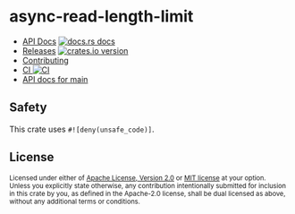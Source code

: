 # async-read-length-limit

* [API Docs][docs] [![docs.rs docs][docs-badge]][docs]
* [Releases][releases] [![crates.io version][version-badge]][crate]
* [Contributing][contributing]
* [CI ![CI][ci-badge]][ci]
* [API docs for main][main-docs]

[ci]: https://github.com/jbr/async-read-length-limit/actions?query=workflow%3ACI
[ci-badge]: https://github.com/jbr/async-read-length-limit/workflows/CI/badge.svg
[releases]: https://github.com/jbr/async-read-length-limit/releases
[docs]: https://docs.rs/async-read-length-limit
[contributing]: https://github.com/jbr/async-read-length-limit/blob/main/.github/CONTRIBUTING.md
[crate]: https://crates.io/crates/async-read-length-limit
[docs-badge]: https://img.shields.io/badge/docs-latest-blue.svg?style=flat-square
[version-badge]: https://img.shields.io/crates/v/async-read-length-limit.svg?style=flat-square
[main-docs]: https://jbr.github.io/async-read-length-limit/async-read-length-limit/

## Safety
This crate uses `#![deny(unsafe_code)]`.

## License

<sup>
Licensed under either of <a href="LICENSE-APACHE">Apache License, Version
2.0</a> or <a href="LICENSE-MIT">MIT license</a> at your option.
</sup>

<br/>

<sub>
Unless you explicitly state otherwise, any contribution intentionally submitted
for inclusion in this crate by you, as defined in the Apache-2.0 license, shall
be dual licensed as above, without any additional terms or conditions.
</sub>
